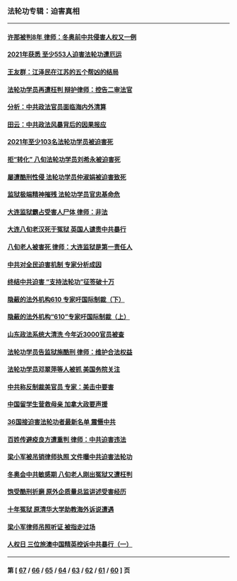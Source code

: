 ### 法轮功专辑：迫害真相
---
#### [许那被判8年 律师：冬奥前中共侵害人权又一例](../../pages/nf4379/n13508986.md?01190430) 
#### [2021年获悉 至少553人迫害法轮功遭厄运](../../pages/nf4379/n13504657.md?01190430) 
#### [王友群：江泽民在江苏的五个帮凶的结局](../../pages/nf4379/n13503194.md?01190430) 
#### [法轮功学员再遭枉判 辩护律师：控告二审法官](../../pages/nf4379/n13499952.md?01190430) 
#### [分析：中共政法官员面临海内外清算](../../pages/nf4379/n13495811.md?01190430) 
#### [田云：中共政法风暴背后的因果报应](../../pages/nf4379/n13496264.md?01190430) 
#### [2021年至少103名法轮功学员被迫害死](../../pages/nf4379/n13495075.md?01190430) 
#### [拒“转化” 八旬法轮功学员刘希永被迫害死](../../pages/nf4379/n13488696.md?01190430) 
#### [屡遭酷刑性侵 法轮功学员仲淑娟被迫害致死](../../pages/nf4379/n13485930.md?01190430) 
#### [监狱极端精神摧残 法轮功学员官忠基命危](../../pages/nf4379/n13486254.md?01190430) 
#### [大连监狱霸占受害人尸体 律师：非法](../../pages/nf4379/n13481295.md?01190430) 
#### [大连八旬老汉死于冤狱 英国人谴责中共暴行](../../pages/nf4379/n13480118.md?01190430) 
#### [八旬老人被害死 律师：大连监狱是第一责任人](../../pages/nf4379/n13478838.md?01190430) 
#### [中共对全民迫害机制 专家分析成因](../../pages/nf4379/n13479680.md?01190430) 
#### [终结中共迫害 “支持法轮功”征签破十万](../../pages/nf4379/n13471084.md?01190430) 
#### [隐蔽的法外机构610 专家吁国际制裁（下）](../../pages/nf4379/n13462906.md?01190430) 
#### [隐蔽的法外机构“610”专家吁国际制裁（上）](../../pages/nf4379/n13459414.md?01190430) 
#### [山东政法系统大清洗 今年近3000官员被查](../../pages/nf4379/n13458775.md?01190430) 
#### [法轮功学员告监狱施酷刑 律师：维护合法权益](../../pages/nf4379/n13453400.md?01190430) 
#### [法轮功学员邓翠萍等人被抓 美国务院关注](../../pages/nf4379/n13451524.md?01190430) 
#### [中共称反制裁美官员 专家：美击中要害](../../pages/nf4379/n13452005.md?01190430) 
#### [中国留学生营救母亲 加拿大政要声援](../../pages/nf4379/n13449183.md?01190430) 
#### [36国接迫害法轮功者最新名单 震慑中共](../../pages/nf4379/n13445909.md?01190430) 
#### [百姓传避疫良方遭重判 律师：中共迫害违法](../../pages/nf4379/n13443532.md?01190430) 
#### [梁小军被吊销律师执照 文件曝中共迫害法轮功](../../pages/nf4379/n13442432.md?01190430) 
#### [冬奥会中共敏感期 八旬老人刚出冤狱又遭枉判](../../pages/nf4379/n13441478.md?01190430) 
#### [饱受酷刑折磨 原外企质量总监讲述受害经历](../../pages/nf4379/n13438937.md?01190430) 
#### [十年冤狱 原清华大学助教海外诉说遭遇](../../pages/nf4379/n13436648.md?01190430) 
#### [梁小军律师吊照听证 被指走过场](../../pages/nf4379/n13437662.md?01190430) 
#### [人权日 三位旅澳中国精英控诉中共暴行（一）](../../pages/nf4379/n13434903.md?01190430) 

---
#### 第 [ [67](./67.md?01190430) / [66](./66.md?01190430) / [65](./65.md?01190430) / [64](./64.md?01190430) / [63](./63.md?01190430) / [62](./62.md?01190430) / [61](./61.md?01190430) / [60](./60.md?01190430) ] 页
